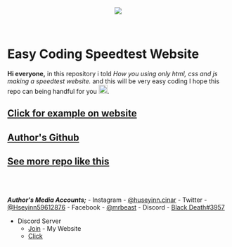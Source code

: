 <div align="center">
  <picture>
    <source media="(prefers-color-scheme: dark)" srcset="https://socialify.git.ci/Huseyin-Cinar/Speedtest-Website/image?description=1&font=Raleway&forks=1&issues=1&owner=0&pulls=1&pattern=Solid&stargazers=1&theme=Dark">
    <img src="https://socialify.git.ci/Huseyin-Cinar/Speedtest-Website/image?description=1&font=Raleway&forks=1&issues=1&owner=0&pulls=1&pattern=Solid&stargazers=1&theme=Light">
  </picture>
</div>
<br><br>

# Easy Coding Speedtest Website
**Hi everyone,** in this repository i told _How you using only html, css and js making a speedtest website._ and this will be very easy coding I hope this repo can being handful for you <img src="https://github.githubassets.com/images/icons/emoji/unicode/1f970.png?v8" width="20px" height="20px">.

## [Click for example on website](https://futuree.netlify.app/apps/speedtest)

## [Author's Github](https://github.com/Huseyin-Cinar)

## [See more repo like this](https://github.com/Huseyin-Cinar?tab=repositories)
<br><br>

***Author's Media Accounts;***
    - Instagram
      - [@huseyinn.cinar](https://instagram.com/huseyinn.cinar)
    - Twitter
      - [@Hseyinn59612876](https://twitter.com/Hseyinn59612876)
    - Facebook
      - [@mrbeast](https://facebook.com/mrbeast6000)
    - Discord
      - [Black Death#3957](https://discord.com/users/782246367204605953)
   - Discord Server
      - [Join](https://futuree.netlify.app/dc)
    - My Website
      - [Click](https://futuree.netlify.app)
